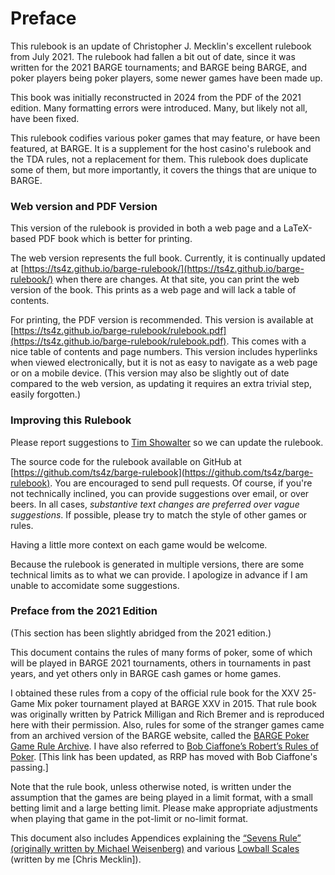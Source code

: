 Preface
=======

This rulebook is an update of Christopher J. Mecklin's excellent rulebook from
July 2021.  The rulebook had fallen a bit out of date, since it was written for
the 2021 BARGE tournaments; and BARGE being BARGE, and poker players being
poker players, some newer games have been made up.

This book was initially reconstructed in 2024 from the PDF of the 2021 edition.
Many formatting errors were introduced.  Many, but likely not all, have been
fixed.

This rulebook codifies various poker games that may feature, or have been
featured, at BARGE.  It is a supplement for the host casino's rulebook and the
TDA rules, not a replacement for them.  This rulebook does duplicate some of
them, but more importantly, it covers the things that are unique to BARGE.

### Web version and PDF Version

This version of the rulebook is provided in both a web page and a LaTeX-based
PDF book which is better for printing.

The web version represents the full book.  Currently, it is continually updated
at [https://ts4z.github.io/barge-rulebook/](https://ts4z.github.io/barge-rulebook/)
when there are changes.  At that site, you can print the web version of the book.
This prints as a web page and will lack a table of contents.

For printing, the PDF version is recommended.  This version is available at
[https://ts4z.github.io/barge-rulebook/rulebook.pdf](https://ts4z.github.io/barge-rulebook/rulebook.pdf).
This comes with a nice table of contents and page numbers.  This version
includes hyperlinks when viewed electronically, but it is not as easy to
navigate as a web page or on a mobile device.  (This version may also be
slightly out of date compared to the web version, as updating it requires an
extra trivial step, easily forgotten.)

### Improving this Rulebook

Please report suggestions to [Tim Showalter](mailto:tjs@psaux.com) so we can
update the rulebook.

The source code for the rulebook available on GitHub at
[https://github.com/ts4z/barge-rulebook](https://github.com/ts4z/barge-rulebook).
You are encouraged to send pull requests.  Of course, if you're not technically
inclined, you can provide suggestions over email, or over beers.  In all cases,
*substantive text changes are preferred over vague suggestions*.  If possible,
please try to match the style of other games or rules.

Having a little more context on each game would be welcome.

Because the rulebook is generated in multiple versions, there are some
technical limits as to what we can provide.  I apologize in advance if I am
unable to accomidate some suggestions.

### Preface from the 2021 Edition

(This section has been slightly abridged from the 2021 edition.)

This document contains the rules of many forms of poker, some of which will be
played in BARGE 2021 tournaments, others in tournaments in past years, and yet
others only in BARGE cash games or home games.

I obtained these rules from a copy of the official rule book for the XXV
25-Game Mix poker tournament played at BARGE XXV in 2015. That rule book was
originally written by Patrick Milligan and Rich Bremer and is reproduced here
with their permission. Also, rules for some of the stranger games came from an
archived version of the BARGE website, called the [BARGE Poker Game Rule
Archive](http://web.archive.org/web/20120721203440/http://www.barge.org/rules/).
I have also referred to [Bob Ciaffone’s Robert’s Rules of
Poker](https://www.betsperts.com/poker/robs-poker-rules/).  [This link has been
updated, as RRP has moved with Bob Ciaffone's passing.]

Note that the rule book, unless otherwise noted, is written under the
assumption that the games are being played in a limit format, with a small
betting limit and a large betting limit. Please make appropriate adjustments
when playing that game in the pot-limit or no-limit format.

This document also includes Appendices explaining the [“Sevens Rule”
(originally written by Michael Weisenberg)](./sevens-rule.md) and various
[Lowball Scales](./lowball-scales.md) (written by me [Chris Mecklin]).
